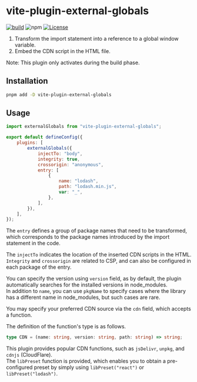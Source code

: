 # vite-plugin-external-globals

[![build](https://github.com/magic-akari/vite-plugin-external-globals/actions/workflows/publish.yml/badge.svg)](https://github.com/magic-akari/vite-plugin-external-globals/actions/workflows/publish.yml) ![npm](https://img.shields.io/npm/v/vite-plugin-external-globals) [![License](https://img.shields.io/github/license/magic-akari/vite-plugin-external-globals)](https://github.com/magic-akari/vite-plugin-external-globals/blob/master/LICENSE)

1. Transform the import statement into a reference to a global window variable.
2. Embed the CDN script in the HTML file.

Note: This plugin only activates during the build phase.

## Installation

```bash
pnpm add -D vite-plugin-external-globals
```

## Usage

```JavaScript
import externalGlobals from "vite-plugin-external-globals";

export default defineConfig({
    plugins: [
        externalGlobals({
            injectTo: "body",
            integrity: true,
            crossorigin: "anonymous",
            entry: [
                {
                    name: "lodash",
                    path: "lodash.min.js",
                    var: "_",
                },
            ],
        }),
    ],
});
```

The `entry` defines a group of package names that need to be transformed, which corresponds to the package names introduced by the import statement in the code.

The `injectTo` indicates the location of the inserted CDN scripts in the HTML.\
`Integrity` and `crossorigin` are related to CSP, and can also be configured in each package of the entry.

You can specify the version using `version` field, as by default, the plugin automatically searches for the installed versions in node_modules.\
In addition to `name`, you can use `pkgName` to specify cases where the library has a different name in node_modules, but such cases are rare.

You may specify your preferred CDN source via the `cdn` field, which accepts a function.

The definition of the function's type is as follows.

```TypeScript
type CDN = (name: string, version: string, path: string) => string;
```

This plugin provides popular CDN functions, such as `jsDelivr`, `unpkg`, and `cdnjs` (CloudFlare).\
The `libPreset` function is provided, which enables you to obtain a pre-configured preset by simply using `libPreset("react")` or `libPreset("lodash")`.
